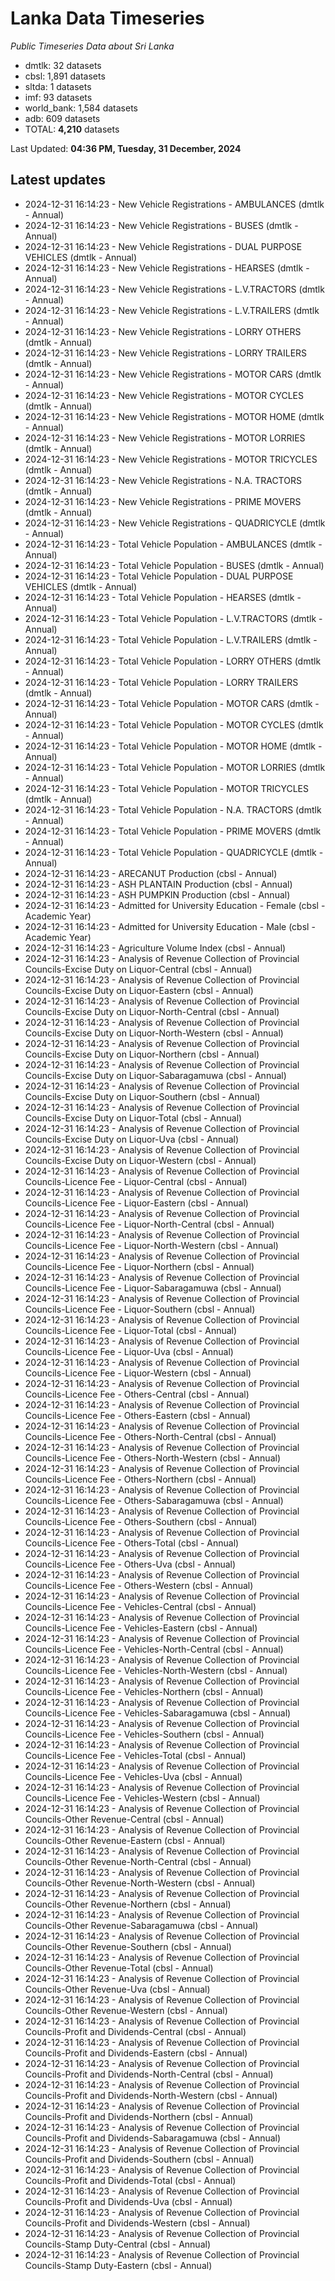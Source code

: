 # Lanka Data Timeseries
*Public Timeseries Data about Sri Lanka*

* dmtlk: 32 datasets
* cbsl: 1,891 datasets
* sltda: 1 datasets
* imf: 93 datasets
* world_bank: 1,584 datasets
* adb: 609 datasets
* TOTAL: **4,210** datasets

Last Updated: **04:36 PM, Tuesday, 31 December, 2024**

## Latest updates

* 2024-12-31 16:14:23 - New Vehicle Registrations - AMBULANCES (dmtlk - Annual)
* 2024-12-31 16:14:23 - New Vehicle Registrations - BUSES (dmtlk - Annual)
* 2024-12-31 16:14:23 - New Vehicle Registrations - DUAL PURPOSE VEHICLES (dmtlk - Annual)
* 2024-12-31 16:14:23 - New Vehicle Registrations - HEARSES (dmtlk - Annual)
* 2024-12-31 16:14:23 - New Vehicle Registrations - L.V.TRACTORS (dmtlk - Annual)
* 2024-12-31 16:14:23 - New Vehicle Registrations - L.V.TRAILERS (dmtlk - Annual)
* 2024-12-31 16:14:23 - New Vehicle Registrations - LORRY OTHERS (dmtlk - Annual)
* 2024-12-31 16:14:23 - New Vehicle Registrations - LORRY TRAILERS (dmtlk - Annual)
* 2024-12-31 16:14:23 - New Vehicle Registrations - MOTOR CARS (dmtlk - Annual)
* 2024-12-31 16:14:23 - New Vehicle Registrations - MOTOR CYCLES (dmtlk - Annual)
* 2024-12-31 16:14:23 - New Vehicle Registrations - MOTOR HOME (dmtlk - Annual)
* 2024-12-31 16:14:23 - New Vehicle Registrations - MOTOR LORRIES (dmtlk - Annual)
* 2024-12-31 16:14:23 - New Vehicle Registrations - MOTOR TRICYCLES (dmtlk - Annual)
* 2024-12-31 16:14:23 - New Vehicle Registrations - N.A. TRACTORS (dmtlk - Annual)
* 2024-12-31 16:14:23 - New Vehicle Registrations - PRIME MOVERS (dmtlk - Annual)
* 2024-12-31 16:14:23 - New Vehicle Registrations - QUADRICYCLE (dmtlk - Annual)
* 2024-12-31 16:14:23 - Total Vehicle Population - AMBULANCES (dmtlk - Annual)
* 2024-12-31 16:14:23 - Total Vehicle Population - BUSES (dmtlk - Annual)
* 2024-12-31 16:14:23 - Total Vehicle Population - DUAL PURPOSE VEHICLES (dmtlk - Annual)
* 2024-12-31 16:14:23 - Total Vehicle Population - HEARSES (dmtlk - Annual)
* 2024-12-31 16:14:23 - Total Vehicle Population - L.V.TRACTORS (dmtlk - Annual)
* 2024-12-31 16:14:23 - Total Vehicle Population - L.V.TRAILERS (dmtlk - Annual)
* 2024-12-31 16:14:23 - Total Vehicle Population - LORRY OTHERS (dmtlk - Annual)
* 2024-12-31 16:14:23 - Total Vehicle Population - LORRY TRAILERS (dmtlk - Annual)
* 2024-12-31 16:14:23 - Total Vehicle Population - MOTOR CARS (dmtlk - Annual)
* 2024-12-31 16:14:23 - Total Vehicle Population - MOTOR CYCLES (dmtlk - Annual)
* 2024-12-31 16:14:23 - Total Vehicle Population - MOTOR HOME (dmtlk - Annual)
* 2024-12-31 16:14:23 - Total Vehicle Population - MOTOR LORRIES (dmtlk - Annual)
* 2024-12-31 16:14:23 - Total Vehicle Population - MOTOR TRICYCLES (dmtlk - Annual)
* 2024-12-31 16:14:23 - Total Vehicle Population - N.A. TRACTORS (dmtlk - Annual)
* 2024-12-31 16:14:23 - Total Vehicle Population - PRIME MOVERS (dmtlk - Annual)
* 2024-12-31 16:14:23 - Total Vehicle Population - QUADRICYCLE (dmtlk - Annual)
* 2024-12-31 16:14:23 - ARECANUT Production (cbsl - Annual)
* 2024-12-31 16:14:23 - ASH PLANTAIN Production (cbsl - Annual)
* 2024-12-31 16:14:23 - ASH PUMPKIN Production (cbsl - Annual)
* 2024-12-31 16:14:23 - Admitted for University Education - Female (cbsl - Academic Year)
* 2024-12-31 16:14:23 - Admitted for University Education - Male (cbsl - Academic Year)
* 2024-12-31 16:14:23 - Agriculture Volume Index (cbsl - Annual)
* 2024-12-31 16:14:23 - Analysis of Revenue Collection of Provincial Councils-Excise Duty on Liquor-Central (cbsl - Annual)
* 2024-12-31 16:14:23 - Analysis of Revenue Collection of Provincial Councils-Excise Duty on Liquor-Eastern (cbsl - Annual)
* 2024-12-31 16:14:23 - Analysis of Revenue Collection of Provincial Councils-Excise Duty on Liquor-North-Central (cbsl - Annual)
* 2024-12-31 16:14:23 - Analysis of Revenue Collection of Provincial Councils-Excise Duty on Liquor-North-Western (cbsl - Annual)
* 2024-12-31 16:14:23 - Analysis of Revenue Collection of Provincial Councils-Excise Duty on Liquor-Northern (cbsl - Annual)
* 2024-12-31 16:14:23 - Analysis of Revenue Collection of Provincial Councils-Excise Duty on Liquor-Sabaragamuwa (cbsl - Annual)
* 2024-12-31 16:14:23 - Analysis of Revenue Collection of Provincial Councils-Excise Duty on Liquor-Southern (cbsl - Annual)
* 2024-12-31 16:14:23 - Analysis of Revenue Collection of Provincial Councils-Excise Duty on Liquor-Total (cbsl - Annual)
* 2024-12-31 16:14:23 - Analysis of Revenue Collection of Provincial Councils-Excise Duty on Liquor-Uva (cbsl - Annual)
* 2024-12-31 16:14:23 - Analysis of Revenue Collection of Provincial Councils-Excise Duty on Liquor-Western (cbsl - Annual)
* 2024-12-31 16:14:23 - Analysis of Revenue Collection of Provincial Councils-Licence Fee - Liquor-Central (cbsl - Annual)
* 2024-12-31 16:14:23 - Analysis of Revenue Collection of Provincial Councils-Licence Fee - Liquor-Eastern (cbsl - Annual)
* 2024-12-31 16:14:23 - Analysis of Revenue Collection of Provincial Councils-Licence Fee - Liquor-North-Central (cbsl - Annual)
* 2024-12-31 16:14:23 - Analysis of Revenue Collection of Provincial Councils-Licence Fee - Liquor-North-Western (cbsl - Annual)
* 2024-12-31 16:14:23 - Analysis of Revenue Collection of Provincial Councils-Licence Fee - Liquor-Northern (cbsl - Annual)
* 2024-12-31 16:14:23 - Analysis of Revenue Collection of Provincial Councils-Licence Fee - Liquor-Sabaragamuwa (cbsl - Annual)
* 2024-12-31 16:14:23 - Analysis of Revenue Collection of Provincial Councils-Licence Fee - Liquor-Southern (cbsl - Annual)
* 2024-12-31 16:14:23 - Analysis of Revenue Collection of Provincial Councils-Licence Fee - Liquor-Total (cbsl - Annual)
* 2024-12-31 16:14:23 - Analysis of Revenue Collection of Provincial Councils-Licence Fee - Liquor-Uva (cbsl - Annual)
* 2024-12-31 16:14:23 - Analysis of Revenue Collection of Provincial Councils-Licence Fee - Liquor-Western (cbsl - Annual)
* 2024-12-31 16:14:23 - Analysis of Revenue Collection of Provincial Councils-Licence Fee - Others-Central (cbsl - Annual)
* 2024-12-31 16:14:23 - Analysis of Revenue Collection of Provincial Councils-Licence Fee - Others-Eastern (cbsl - Annual)
* 2024-12-31 16:14:23 - Analysis of Revenue Collection of Provincial Councils-Licence Fee - Others-North-Central (cbsl - Annual)
* 2024-12-31 16:14:23 - Analysis of Revenue Collection of Provincial Councils-Licence Fee - Others-North-Western (cbsl - Annual)
* 2024-12-31 16:14:23 - Analysis of Revenue Collection of Provincial Councils-Licence Fee - Others-Northern (cbsl - Annual)
* 2024-12-31 16:14:23 - Analysis of Revenue Collection of Provincial Councils-Licence Fee - Others-Sabaragamuwa (cbsl - Annual)
* 2024-12-31 16:14:23 - Analysis of Revenue Collection of Provincial Councils-Licence Fee - Others-Southern (cbsl - Annual)
* 2024-12-31 16:14:23 - Analysis of Revenue Collection of Provincial Councils-Licence Fee - Others-Total (cbsl - Annual)
* 2024-12-31 16:14:23 - Analysis of Revenue Collection of Provincial Councils-Licence Fee - Others-Uva (cbsl - Annual)
* 2024-12-31 16:14:23 - Analysis of Revenue Collection of Provincial Councils-Licence Fee - Others-Western (cbsl - Annual)
* 2024-12-31 16:14:23 - Analysis of Revenue Collection of Provincial Councils-Licence Fee - Vehicles-Central (cbsl - Annual)
* 2024-12-31 16:14:23 - Analysis of Revenue Collection of Provincial Councils-Licence Fee - Vehicles-Eastern (cbsl - Annual)
* 2024-12-31 16:14:23 - Analysis of Revenue Collection of Provincial Councils-Licence Fee - Vehicles-North-Central (cbsl - Annual)
* 2024-12-31 16:14:23 - Analysis of Revenue Collection of Provincial Councils-Licence Fee - Vehicles-North-Western (cbsl - Annual)
* 2024-12-31 16:14:23 - Analysis of Revenue Collection of Provincial Councils-Licence Fee - Vehicles-Northern (cbsl - Annual)
* 2024-12-31 16:14:23 - Analysis of Revenue Collection of Provincial Councils-Licence Fee - Vehicles-Sabaragamuwa (cbsl - Annual)
* 2024-12-31 16:14:23 - Analysis of Revenue Collection of Provincial Councils-Licence Fee - Vehicles-Southern (cbsl - Annual)
* 2024-12-31 16:14:23 - Analysis of Revenue Collection of Provincial Councils-Licence Fee - Vehicles-Total (cbsl - Annual)
* 2024-12-31 16:14:23 - Analysis of Revenue Collection of Provincial Councils-Licence Fee - Vehicles-Uva (cbsl - Annual)
* 2024-12-31 16:14:23 - Analysis of Revenue Collection of Provincial Councils-Licence Fee - Vehicles-Western (cbsl - Annual)
* 2024-12-31 16:14:23 - Analysis of Revenue Collection of Provincial Councils-Other Revenue-Central (cbsl - Annual)
* 2024-12-31 16:14:23 - Analysis of Revenue Collection of Provincial Councils-Other Revenue-Eastern (cbsl - Annual)
* 2024-12-31 16:14:23 - Analysis of Revenue Collection of Provincial Councils-Other Revenue-North-Central (cbsl - Annual)
* 2024-12-31 16:14:23 - Analysis of Revenue Collection of Provincial Councils-Other Revenue-North-Western (cbsl - Annual)
* 2024-12-31 16:14:23 - Analysis of Revenue Collection of Provincial Councils-Other Revenue-Northern (cbsl - Annual)
* 2024-12-31 16:14:23 - Analysis of Revenue Collection of Provincial Councils-Other Revenue-Sabaragamuwa (cbsl - Annual)
* 2024-12-31 16:14:23 - Analysis of Revenue Collection of Provincial Councils-Other Revenue-Southern (cbsl - Annual)
* 2024-12-31 16:14:23 - Analysis of Revenue Collection of Provincial Councils-Other Revenue-Total (cbsl - Annual)
* 2024-12-31 16:14:23 - Analysis of Revenue Collection of Provincial Councils-Other Revenue-Uva (cbsl - Annual)
* 2024-12-31 16:14:23 - Analysis of Revenue Collection of Provincial Councils-Other Revenue-Western (cbsl - Annual)
* 2024-12-31 16:14:23 - Analysis of Revenue Collection of Provincial Councils-Profit and Dividends-Central (cbsl - Annual)
* 2024-12-31 16:14:23 - Analysis of Revenue Collection of Provincial Councils-Profit and Dividends-Eastern (cbsl - Annual)
* 2024-12-31 16:14:23 - Analysis of Revenue Collection of Provincial Councils-Profit and Dividends-North-Central (cbsl - Annual)
* 2024-12-31 16:14:23 - Analysis of Revenue Collection of Provincial Councils-Profit and Dividends-North-Western (cbsl - Annual)
* 2024-12-31 16:14:23 - Analysis of Revenue Collection of Provincial Councils-Profit and Dividends-Northern (cbsl - Annual)
* 2024-12-31 16:14:23 - Analysis of Revenue Collection of Provincial Councils-Profit and Dividends-Sabaragamuwa (cbsl - Annual)
* 2024-12-31 16:14:23 - Analysis of Revenue Collection of Provincial Councils-Profit and Dividends-Southern (cbsl - Annual)
* 2024-12-31 16:14:23 - Analysis of Revenue Collection of Provincial Councils-Profit and Dividends-Total (cbsl - Annual)
* 2024-12-31 16:14:23 - Analysis of Revenue Collection of Provincial Councils-Profit and Dividends-Uva (cbsl - Annual)
* 2024-12-31 16:14:23 - Analysis of Revenue Collection of Provincial Councils-Profit and Dividends-Western (cbsl - Annual)
* 2024-12-31 16:14:23 - Analysis of Revenue Collection of Provincial Councils-Stamp Duty-Central (cbsl - Annual)
* 2024-12-31 16:14:23 - Analysis of Revenue Collection of Provincial Councils-Stamp Duty-Eastern (cbsl - Annual)